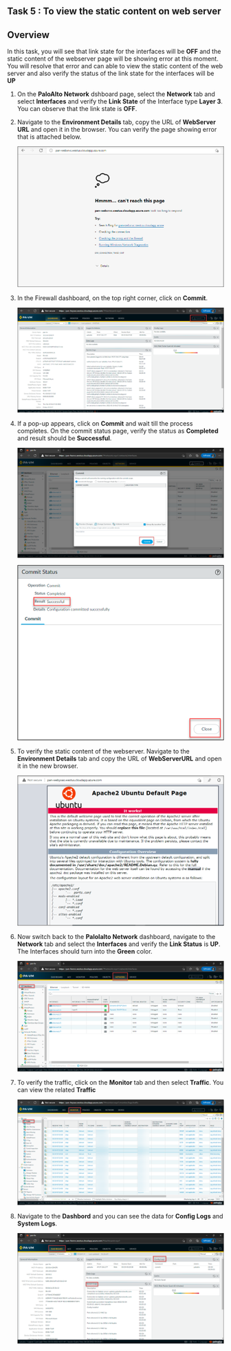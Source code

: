 ## Task 5 : To view the static content on web server

## Overview

In this task, you will see that link state for the interfaces will be **OFF** and the static content of the webserver page will be showing error at this moment. You will resolve that error and can able to view the static content of the web server and also verify the status of the link state for the interfaces will be **UP**

1. On the **PaloAlto Network** dshboard page, select the **Network** tab and select **Interfaces** and verify the **Link State** of the Interface type **Layer 3**. You can observe that the link state is **OFF**.

1. Navigate to the **Environment Details** tab, copy the URL of **WebServer URL** and open it in the browser. You can verify the page showing error that is attached below.
    
    ![](../images/image023.png)
  
1. In the Firewall dashboard, on the top right corner, click on **Commit**.

    ![](../images/image018.png)

1. If a pop-up appears, click on **Commit** and wait till the process completes. On the commit status page, verify the status as **Completed** and result should be **Successful**. 

    ![](../images/image024.png)
    
    ![](../images/image025.png)
    
1. To verify the static content of the webserver. Navigate to the **Environment Details** tab and copy the URL of **WebServerURL** and open it in the new browser.
   
   ![](../images/image017.png)
   
1. Now switch back to the **Palolalto Network** dashboard, navigate to the **Network** tab and select the **Interfaces** and verify the **Link Status** is **UP**. The Interfaces should turn into the **Green** color.

    ![](../images/image026.png)

1. To verify the traffic, click on the **Monitor** tab and then select **Traffic**. You can view the related **Traffic**

   ![](../images/image019.png)
   
1. Navigate to the **Dashbord** and you can see the data for **Config Logs** and **System Logs**.
 
    ![](../images/image027.png)

   


